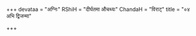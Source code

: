+++
devataa = "अग्निः"
RShiH = "दीर्घतमा औचथ्यः"
ChandaH = "विराट्"
title = "०४ अभि द्विजन्मा"

+++

